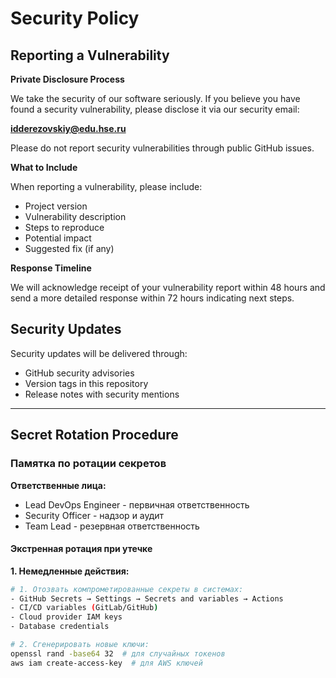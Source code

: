 # Security Policy

## Reporting a Vulnerability

**Private Disclosure Process**

We take the security of our software seriously. If you believe you have found 
a security vulnerability, please disclose it via our security email:

**idderezovskiy@edu.hse.ru**

Please do not report security vulnerabilities through public GitHub issues.

**What to Include**

When reporting a vulnerability, please include:
- Project version
- Vulnerability description
- Steps to reproduce
- Potential impact
- Suggested fix (if any)

**Response Timeline**

We will acknowledge receipt of your vulnerability report within 48 hours
and send a more detailed response within 72 hours indicating next steps.

## Security Updates

Security updates will be delivered through:
- GitHub security advisories
- Version tags in this repository
- Release notes with security mentions

---

## Secret Rotation Procedure

### Памятка по ротации секретов

**Ответственные лица:**
- Lead DevOps Engineer - первичная ответственность
- Security Officer - надзор и аудит
- Team Lead - резервная ответственность

#### Экстренная ротация при утечке

**1. Немедленные действия:**
```bash
# 1. Отозвать компрометированные секреты в системах:
- GitHub Secrets → Settings → Secrets and variables → Actions
- CI/CD variables (GitLab/GitHub)
- Cloud provider IAM keys
- Database credentials

# 2. Сгенерировать новые ключи:
openssl rand -base64 32  # для случайных токенов
aws iam create-access-key  # для AWS ключей
